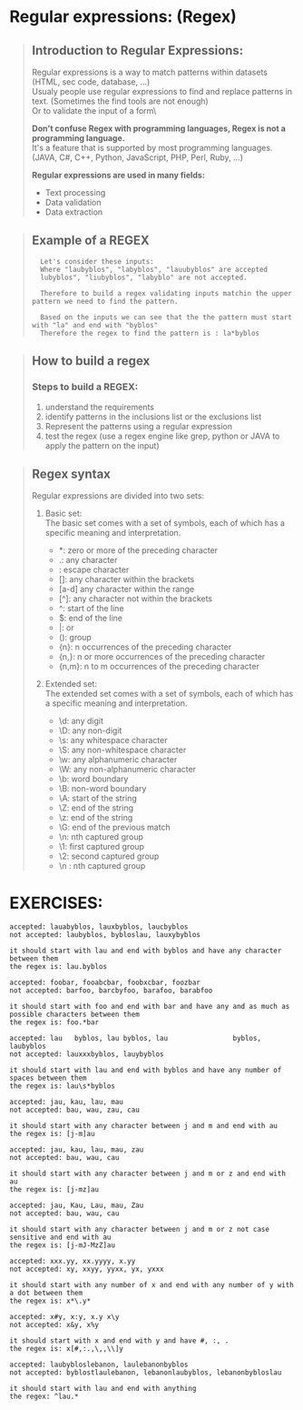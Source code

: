 # Regular expressions: (Regex)

>## Introduction to Regular Expressions:
> Regular expressions is a way to match patterns within datasets (HTML, sec code, database, ...)\
> Usualy people use regular expressions to find and replace patterns in text. (Sometimes the find tools are not enough)\
> Or to validate the input of a form\
>
> <b> Don't confuse Regex with programming languages, Regex is not a programming language.\
> </b>
>It's a feature that is supported by most programming languages. (JAVA, C#, C++, Python, JavaScript, PHP, Perl, Ruby, ...)
>
> <b> Regular expressions are used in many fields: </b>
>   - Text processing
>   - Data validation
>   - Data extraction
>

>## Example of a REGEX
>       Let's consider these inputs:
>       Where "laubyblos", "labyblos", "lauubyblos" are accepted
>       lubyblos", "liubyblos", "labyblo" are not accepted.
>
>       Therefore to build a regex validating inputs matchin the upper pattern we need to find the pattern.
>
>       Based on the inputs we can see that the the pattern must start with "la" and end with "byblos"
>       Therefore the regex to find the pattern is : la*byblos

> ## How to build a regex
> ### Steps to build a REGEX:
>  1. understand the requirements
>  2. identify patterns in the inclusions list or the exclusions list
>  3. Represent the patterns using a regular expression
>  4. test the regex (use a regex engine like grep, python or JAVA to apply the pattern on the input) 


> ## Regex syntax
> Regular expressions are divided into two sets:
>
> 1. Basic set:\
>   The basic set comes with a set of symbols, each of which has a specific meaning and interpretation.
> 
>       - *: zero or more of the preceding character
>       - .: any character
>       - \: escape character
>       - []: any character within the brackets
>       - [a-d] any character within the range
>       - [^]: any character not within the brackets
>       - ^: start of the line
>       - $: end of the line
>       - |: or
>       - (): group
>       - {n}: n occurrences of the preceding character
>       - {n,}: n or more occurrences of the preceding character
>       - {n,m}: n to m occurrences of the preceding character
>
> 2. Extended set:\
>  The extended set comes with a set of symbols, each of which has a specific meaning and interpretation.
>       - \d: any digit
>       - \D: any non-digit
>       - \s: any whitespace character
>       - \S: any non-whitespace character
>       - \w: any alphanumeric character
>       - \W: any non-alphanumeric character
>       - \b: word boundary
>       - \B: non-word boundary
>       - \A: start of the string   
>       - \Z: end of the string
>       - \z: end of the string
>       - \G: end of the previous match
>       - \n: nth captured group
>       - \1: first captured group
>       - \2: second captured group
>       - \n : nth captured group

# EXERCISES: 
    accepted: lauabyblos, lauxbyblos, laucbyblos
    not accepted: laubyblos, bybloslau, lauxybyblos

    it should start with lau and end with byblos and have any character between them
    the regex is: lau.byblos
>

    accepted: foobar, fooabcbar, foobxcbar, foozbar
    not accepted: barfoo, barcbyfoo, barafoo, barabfoo

    it should start with foo and end with bar and have any and as much as possible characters between them
    the regex is: foo.*bar
>

    accepted: lau   byblos, lau byblos, lau                byblos, laubyblos
    not accepted: lauxxxbyblos, lauybyblos

    it should start with lau and end with byblos and have any number of spaces between them
    the regex is: lau\s*byblos
>
    accepted: jau, kau, lau, mau
    not accepted: bau, wau, zau, cau

    it should start with any character between j and m and end with au
    the regex is: [j-m]au
>
    accepted: jau, kau, lau, mau, zau
    not accepted: bau, wau, cau

    it should start with any character between j and m or z and end with au
    the regex is: [j-mz]au
>
    accepted: jau, Kau, Lau, mau, Zau
    not accepted: bau, wau, cau

    it should start with any character between j and m or z not case sensitive and end with au
    the regex is: [j-mJ-MzZ]au
>
    accepted: xxx.yy, xx.yyyy, x.yy
    not accepted: xy, xxyy, yyxx, yx, yxxx

    it should start with any number of x and end with any number of y with a dot between them
    the regex is: x*\.y*
>
    accepted: x#y, x:y, x.y x\y
    not accepted: x&y, x%y

    it should start with x and end with y and have #, :, .
    the regex is: x[#,:.,\,,\\]y
>
    accepted: laubybloslebanon, laulebanonbyblos
    not accepted: byblostlaulebanon, lebanonlaubyblos, lebanonbybloslau

    it should start with lau and end with anything
    the regex: ^lau.*

    